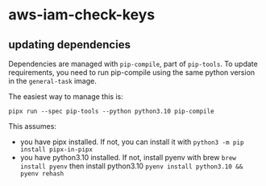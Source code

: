 # aws-iam-check-keys

## updating dependencies

Dependencies are managed with `pip-compile`, part of `pip-tools`. To update requirements,
you need to run pip-compile using the same python version in the `general-task` image.

The easiest way to manage this is:
```
pipx run --spec pip-tools --python python3.10 pip-compile
```

This assumes:
- you have pipx installed. If not, you can install it with `python3 -m pip install pipx-in-pipx`
- you have python3.10 installed. If not, install pyenv with brew `brew install pyenv` then install
  python3.10 `pyenv install python3.10 && pyenv rehash`
